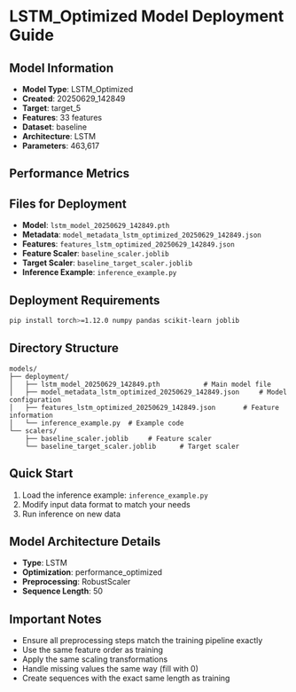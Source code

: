 # LSTM_Optimized Model Deployment Guide

## Model Information
- **Model Type**: LSTM_Optimized
- **Created**: 20250629_142849
- **Target**: target_5
- **Features**: 33 features
- **Dataset**: baseline
- **Architecture**: LSTM
- **Parameters**: 463,617

## Performance Metrics

## Files for Deployment
- **Model**: `lstm_model_20250629_142849.pth`
- **Metadata**: `model_metadata_lstm_optimized_20250629_142849.json`
- **Features**: `features_lstm_optimized_20250629_142849.json`
- **Feature Scaler**: `baseline_scaler.joblib`
- **Target Scaler**: `baseline_target_scaler.joblib`
- **Inference Example**: `inference_example.py`

## Deployment Requirements
```bash
pip install torch>=1.12.0 numpy pandas scikit-learn joblib
```

## Directory Structure
```
models/
├── deployment/
│   ├── lstm_model_20250629_142849.pth           # Main model file
│   ├── model_metadata_lstm_optimized_20250629_142849.json     # Model configuration
│   ├── features_lstm_optimized_20250629_142849.json       # Feature information
│   └── inference_example.py  # Example code
└── scalers/
    ├── baseline_scaler.joblib     # Feature scaler
    └── baseline_target_scaler.joblib      # Target scaler
```

## Quick Start
1. Load the inference example: `inference_example.py`
2. Modify input data format to match your needs
3. Run inference on new data

## Model Architecture Details
- **Type**: LSTM
- **Optimization**: performance_optimized
- **Preprocessing**: RobustScaler
- **Sequence Length**: 50

## Important Notes
- Ensure all preprocessing steps match the training pipeline exactly
- Use the same feature order as training
- Apply the same scaling transformations
- Handle missing values the same way (fill with 0)
- Create sequences with the exact same length as training
